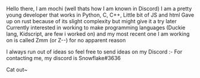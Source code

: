 Hello there, I am mochi (well thats how I am known in Discord) 
I am a pretty young developer that works in Python, C, C++, Little bit of JS and html 
Gave up on rust because of its slight complexity but might give it a try later
Currently interested in working to make programming languages (Duckie lang, Kidscript, are few i worked on) and my most recent one I am working on is called Zmm (or Z--) for no apparent reason

I always run out of ideas so feel free to send ideas on my Discord :-
For contacting me, my discord is Snowflake#3636


Cat out~
<!---
DetectiveCatt/DetectiveCatt is a ✨ special ✨ repository because its `README.md` (this file) appears on your GitHub profile.
You can click the Preview link to take a look at your changes.
--->
